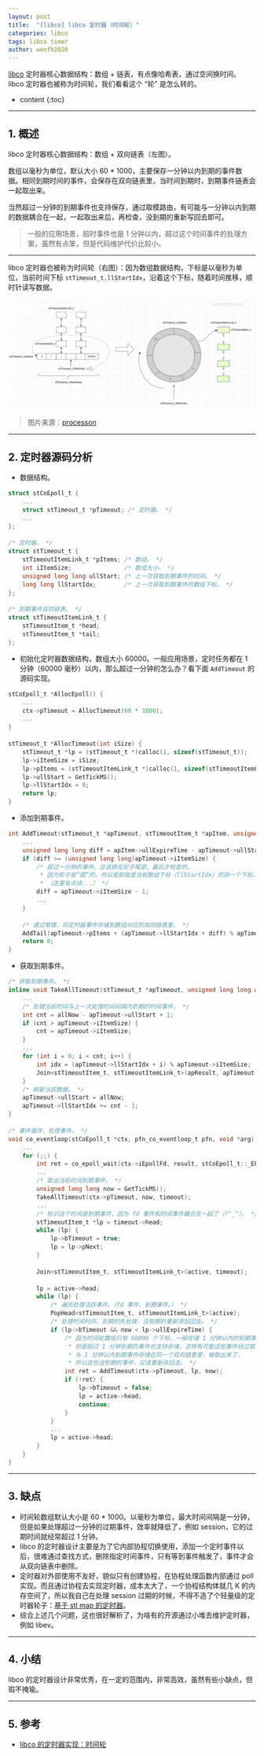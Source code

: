 ```yaml
---
layout: post
title:  "[libco] libco 定时器（时间轮）"
categories: libco
tags: libco timer
author: wenfh2020
---
```


[libco](https://github.com/Tencent/libco) 定时器核心数据结构：数组 + 链表，有点像哈希表，通过空间换时间。libco 定时器也被称为时间轮，我们看看这个 “轮” 是怎么转的。




* content
{:toc}

---

## 1. 概述

libco 定时器核心数据结构：数组 + 双向链表（左图）。

数组以毫秒为单位，默认大小 60 * 1000，主要保存一分钟以内到期的事件数据。相同到期时间的事件，会保存在双向链表里，当时间到期时，到期事件链表会一起取出来。

当然超过一分钟的到期事件也支持保存，通过取模路由，有可能与一分钟以内到期的数据耦合在一起，一起取出来后，再检查，没到期的重新写回去即可。

> 一般的应用场景，超时事件也是 1 分钟以内，超过这个时间事件的处理方案，虽然有点笨，但是代码维护代价比较小。

---

libco 定时器也被称为时间轮（右图）：因为数组数据结构，下标是以毫秒为单位，当前时间下标 `stTimeout_t.llStartIdx`，沿着这个下标，随着时间推移，顺时针读写数据。

<div align=center><img src="/images/2021-03-30-14-03-54.png" data-action="zoom"/></div>

> 图片来源：[processon](https://www.processon.com/view/6062b09e1e085332583e7783)

---

## 2. 定时器源码分析

* 数据结构。

```c
struct stCoEpoll_t {
    ...
    struct stTimeout_t *pTimeout; /* 定时器。 */
    ...
};

/* 定时器。 */
struct stTimeout_t {
    stTimeoutItemLink_t *pItems; /* 数组。 */
    int iItemSize;               /* 数组大小。 */
    unsigned long long ullStart; /* 上一次获取到期事件的时间。 */
    long long llStartIdx;        /* 上一次获取到期事件的数组下标。 */
};

/* 到期事件双向链表。 */
struct stTimeoutItemLink_t {
    stTimeoutItem_t *head;
    stTimeoutItem_t *tail;
};
```

* 初始化定时器数据结构，数组大小 60000。一般应用场景，定时任务都在 1 分钟（60000 毫秒）以内，那么超过一分钟的怎么办？看下面 `AddTimeout` 的源码实现。

```c
stCoEpoll_t *AllocEpoll() {
    ...
    ctx->pTimeout = AllocTimeout(60 * 1000);
    ...
}

stTimeout_t *AllocTimeout(int iSize) {
    stTimeout_t *lp = (stTimeout_t *)calloc(1, sizeof(stTimeout_t));
    lp->iItemSize = iSize;
    lp->pItems = (stTimeoutItemLink_t *)calloc(1, sizeof(stTimeoutItemLink_t) * lp->iItemSize);
    lp->ullStart = GetTickMS();
    lp->llStartIdx = 0;
    return lp;
}
```

* 添加到期事件。

```c
int AddTimeout(stTimeout_t *apTimeout, stTimeoutItem_t *apItem, unsigned long long allNow) {
    ...
    unsigned long long diff = apItem->ullExpireTime - apTimeout->ullStart;
    if (diff >= (unsigned long long)apTimeout->iItemSize) {
        /* 超过一分钟的事件，应该排在轮子尾部，最后才检查的，
         * 因为轮子是“圆”的，所以尾部就是当前数组下标（llStartIdx）的前一个下标。
         * （这里有点绕...） */
        diff = apTimeout->iItemSize - 1;
        ...
    }

    /* 通过取模，将定时器事件存储到数组对应的双向链表里。 */
    AddTail(apTimeout->pItems + (apTimeout->llStartIdx + diff) % apTimeout->iItemSize, apItem);
    return 0;
}
```

* 获取到期事件。

```c
/* 获取到期事件。 */
inline void TakeAllTimeout(stTimeout_t *apTimeout, unsigned long long allNow, stTimeoutItemLink_t *apResult) {
    ...
    /* 处理当前时间与上一次处理时间间隔内到期的时间事件。 */
    int cnt = allNow - apTimeout->ullStart + 1;
    if (cnt > apTimeout->iItemSize) {
        cnt = apTimeout->iItemSize;
    }
    ...
    for (int i = 0; i < cnt; i++) {
        int idx = (apTimeout->llStartIdx + i) % apTimeout->iItemSize;
        Join<stTimeoutItem_t, stTimeoutItemLink_t>(apResult, apTimeout->pItems + idx);
    }
    /* 刷新当前数据。 */
    apTimeout->ullStart = allNow;
    apTimeout->llStartIdx += cnt - 1;
}

/* 事件循环，处理事件。 */
void co_eventloop(stCoEpoll_t *ctx, pfn_co_eventloop_t pfn, void *arg) {
    ...
    for (;;) {
        int ret = co_epoll_wait(ctx->iEpollFd, result, stCoEpoll_t::_EPOLL_SIZE, 1);
        ...
        /* 取出当前时间到期事件。 */
        unsigned long long now = GetTickMS();
        TakeAllTimeout(ctx->pTimeout, now, timeout);
        ...
        /* 标识这个时间是到期事件，因为 fd 事件和时间事件耦合在一起了（!^_^）。 */
        stTimeoutItem_t *lp = timeout->head;
        while (lp) {
            lp->bTimeout = true;
            lp = lp->pNext;
        }

        Join<stTimeoutItem_t, stTimeoutItemLink_t>(active, timeout);

        lp = active->head;
        while (lp) {
            /* 遍历处理活跃事件。（fd 事件，到期事件。） */
            PopHead<stTimeoutItem_t, stTimeoutItemLink_t>(active);
            /* 处理时间时间，到期的先处理，没到期的重新添加回去。 */
            if (lp->bTimeout && now < lp->ullExpireTime) {
                /* 因为时间轮数组只有 60000 个下标，一般存储 1 分钟以内的到期事件，
                 * 但是超过 1 分钟到期的事件也支持存储，这样有可能这些事件经过取模，
                 * 与 1 分钟以内到期事件存储在同一个双向链表里，被取出来了，
                 * 所以这些没到期的事件，应该重新存回去。 */
                int ret = AddTimeout(ctx->pTimeout, lp, now);
                if (!ret) {
                    lp->bTimeout = false;
                    lp = active->head;
                    continue;
                }
            }
            ...
            lp = active->head;
        }
    }
}
```

---

## 3. 缺点

* 时间轮数组默认大小是 60 * 1000。以毫秒为单位，最大时间间隔是一分钟，但是如果处理超过一分钟的过期事件，效率就降低了，例如 session，它的过期时间就经常超过 1 分钟。
* libco 的定时器设计主要是为了它内部协程切换使用，添加一个定时事件以后，很难通过查找方式，删除指定时间事件，只有等到事件触发了，事件才会从双向链表中删除。
* 定时器对外部使用不友好，貌似只有创建协程，在协程处理函数内部通过 poll 实现。而且通过协程去实现定时器，成本太大了，一个协程结构体就几 K 的内存空间了，所以我自己在处理 session 过期的时候，不得不造了个轻量级的定时器轮子：[基于 stl map 的定时器](https://wenfh2020.com/2021/04/08/timers/)。
* 综合上述几个问题，这也很好解析了，为啥有的开源通过小堆去维护定时器，例如 libev。

---

## 4. 小结

libco 的定时器设计非常优秀，在一定的范围内，非常高效，虽然有些小缺点，但瑕不掩瑜。

---

## 5. 参考

* [libco 的定时器实现：时间轮](cyhone.com/articles/time-wheel-in-libco/)